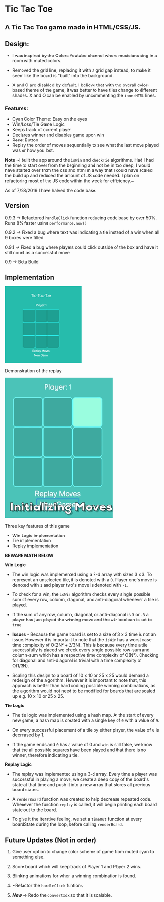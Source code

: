 # Tic Tac Toe
## A Tic Tac Toe game made in HTML/CSS/JS.

## Design:

* I was inspired by the Colors Youtube channel where musicians sing in a room with muted colors. 

* Removed the grid line, replacing it with a grid gap instead, to make it seem like the board is "built" into the background.

* X and O are disabled by default. I believe that with the overall color-based theme of the game, it was better to have tiles change to different shades. X and O can be enabled by uncommenting the `innerHTML` lines.

### Features:
* Cyan Color Theme: Easy on the eyes
* Win/Loss/Tie Game Logic
* Keeps track of current player
* Declares winner and disables game upon win
* Reset Button
* Replay the order of moves sequentially to see what the last move played was or how you lost.

**Note**
~I built the app around the `isWin` and `checkTie` algorithms. Had I had the time to start over from the beginning and not be in too deep, I would have started over from the css and html in a way that I could have scaled the build up and reduced the amount of JS code needed. I plan on refactoring most of the JS code within the week for efficiency.~

As of 7/28/2019 I have halved the code base.

## Version 
0.9.3 → Refactored `handleClick` function reducing code base by over 50%. Runs 8% faster using `performance.now()`

0.9.2 → Fixed a bug where text was indicating a tie instead of a win when all 9 boxes were filled

0.9.1 → Fixed a bug where players could click outside of the box and have it still count as a successful move

0.9 → Beta Build



## Implementation 
![alt text](images/Tic-Tac-Toe-250x250.png)

Demonstration of the replay

![al text](images/demo.gif)


Three key features of this game

* Win Logic implementation
* Tie implementation
* Replay implementation 

**BEWARE MATH BELOW**

**Win Logic**

  * The win logic was implemented using a 2-d array with sizes 3 x 3. To represent an unselected tile, it is denoted with a `0`. Player one's move is denoted with `1` and player two's move is denoted with `-1`. 
  * To check for a win, the `isWin` algorithm checks every single possible sum of every row, column, diagonal, and anti-diagonal whenever a tile is played. 

  *  If the sum of any row, column, diagonal, or  anti-diagonal is `3` or `-3` a player has just played the winning move and the `win` boolean is set to `true`

  * **Issues** - Because the game board is set to a size of 3 x 3 time is not an issue. However it is important to note that the `isWin` has a worst case time complexity of O(2N² + 2/3N).
This is because every time a tile successfully is placed we check every single possible row-sum and column-sum which has a respective time complexity of O(N²). Checking for diagonal and anti-diagonal is trivial with a time complexity of O(1/3N).

  * Scaling this design to a board of 10 x 10 or 25 x 25 would demand a redesign of the algorithm. However it is important to note that, this approach is better than hard coding possible winning combinations, as the algorithm would not need to be modified for boards that are scaled up e.g. 10 x 10 or 25 x 25.

**Tie Logic**

  * The tie logic was implemented using a hash map. At the start of every new game, a hash map is created with a single key of `0` with a value of `9`. 

  * On every successful placement of a tile by either player, the value of `0` is decreased by 1.
  * If the game ends and `0` has a value of 0 and `win` is still false, we know that the all possible squares have been played and that there is no winner, therefore indicating a tie.
 
**Replay Logic**
  
* The replay was implemented using a 3-d array. Every time a player was successful in playing a move, we create a deep copy  of the board's state at that time and push it into a new array that stores all previous board states.

* A `renderBoard` function was created to help decrease repeated code. Whenever the function `replay` is called, it will begin printing each board state out to the board.
* To give it the iterative feeling, we set a `timeOut` function at every boardState during the loop, before calling `renderBoard`.

## Future Updates (Not in order)
1. Give user option to change color scheme of game from muted cyan to something else. 

2. Score board which will keep track of Player 1 and Player 2 wins.

3. Blinking animations for when a winning combination is found.

4. ~Refactor the `handleClick` funtion~

5. ***New*** → Redo the `convertIdx` so that it is scalable.
